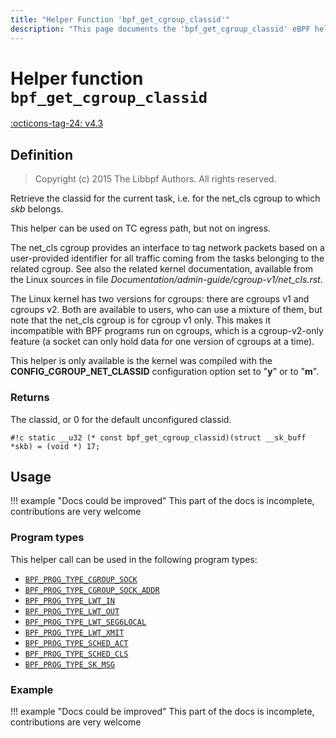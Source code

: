 ```yaml
---
title: "Helper Function 'bpf_get_cgroup_classid'"
description: "This page documents the 'bpf_get_cgroup_classid' eBPF helper function, including its definition, usage, program types that can use it, and examples."
---
```

# Helper function `bpf_get_cgroup_classid`

<!-- [FEATURE_TAG](bpf_get_cgroup_classid) -->
[:octicons-tag-24: v4.3](https://github.com/torvalds/linux/commit/8d20aabe1c76cccac544d9fcc3ad7823d9e98a2d)
<!-- [/FEATURE_TAG] -->

## Definition

> Copyright (c) 2015 The Libbpf Authors. All rights reserved.


<!-- [HELPER_FUNC_DEF] -->
Retrieve the classid for the current task, i.e. for the net_cls cgroup to which _skb_ belongs.

This helper can be used on TC egress path, but not on ingress.

The net_cls cgroup provides an interface to tag network packets based on a user-provided identifier for all traffic coming from the tasks belonging to the related cgroup. See also the related kernel documentation, available from the Linux sources in file _Documentation/admin-guide/cgroup-v1/net_cls.rst_.

The Linux kernel has two versions for cgroups: there are cgroups v1 and cgroups v2. Both are available to users, who can use a mixture of them, but note that the net_cls cgroup is for cgroup v1 only. This makes it incompatible with BPF programs run on cgroups, which is a cgroup-v2-only feature (a socket can only hold data for one version of cgroups at a time).

This helper is only available is the kernel was compiled with the **CONFIG_CGROUP_NET_CLASSID** configuration option set to "**y**" or to "**m**".

### Returns

The classid, or 0 for the default unconfigured classid.

`#!c static __u32 (* const bpf_get_cgroup_classid)(struct __sk_buff *skb) = (void *) 17;`
<!-- [/HELPER_FUNC_DEF] -->

## Usage

!!! example "Docs could be improved"
    This part of the docs is incomplete, contributions are very welcome

### Program types

This helper call can be used in the following program types:

<!-- DO NOT EDIT MANUALLY -->
<!-- [HELPER_FUNC_PROG_REF] -->
 * [`BPF_PROG_TYPE_CGROUP_SOCK`](../program-type/BPF_PROG_TYPE_CGROUP_SOCK.md)
 * [`BPF_PROG_TYPE_CGROUP_SOCK_ADDR`](../program-type/BPF_PROG_TYPE_CGROUP_SOCK_ADDR.md)
 * [`BPF_PROG_TYPE_LWT_IN`](../program-type/BPF_PROG_TYPE_LWT_IN.md)
 * [`BPF_PROG_TYPE_LWT_OUT`](../program-type/BPF_PROG_TYPE_LWT_OUT.md)
 * [`BPF_PROG_TYPE_LWT_SEG6LOCAL`](../program-type/BPF_PROG_TYPE_LWT_SEG6LOCAL.md)
 * [`BPF_PROG_TYPE_LWT_XMIT`](../program-type/BPF_PROG_TYPE_LWT_XMIT.md)
 * [`BPF_PROG_TYPE_SCHED_ACT`](../program-type/BPF_PROG_TYPE_SCHED_ACT.md)
 * [`BPF_PROG_TYPE_SCHED_CLS`](../program-type/BPF_PROG_TYPE_SCHED_CLS.md)
 * [`BPF_PROG_TYPE_SK_MSG`](../program-type/BPF_PROG_TYPE_SK_MSG.md)
<!-- [/HELPER_FUNC_PROG_REF] -->

### Example

!!! example "Docs could be improved"
    This part of the docs is incomplete, contributions are very welcome
